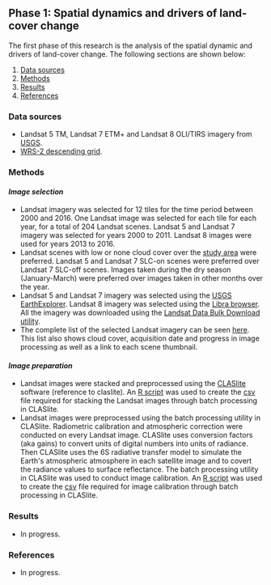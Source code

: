 ## **Phase 1: Spatial dynamics and drivers of land-cover change**

The first phase of this research is the analysis of the spatial dynamic and drivers of land-cover change. The following sections are shown below:

1. [Data sources](#data-sources)
2. [Methods](#methods)
3. [Results](#results)
4. [References](#references)

### Data sources 
* Landsat 5 TM, Landsat 7 ETM+ and Landsat 8 OLI/TIRS imagery from [USGS](http://landsat.usgs.gov/index.php).
* [WRS-2 descending grid](http://landsat.usgs.gov/tools_wrs-2_shapefile.php). 

### Methods 

#### *Image selection*
* Landsat imagery was selected for 12 tiles for the time period between 2000 and 2016. One Landsat image was selected for each tile for each year, for a total of 204 Landsat scenes. Landsat 5 and Landsat 7 imagery was selected for years 2000 to 2011. Landsat 8 images were used for years 2013 to 2016.
* Landsat scenes with low or none cloud cover over the [study area](index.html#study-area) were preferred. Landsat 5 and Landsat 7 SLC-on scenes were preferred over Landsat 7 SLC-off scenes. Images taken during the dry season (January-March) were preferred over images taken in other months over the year.
* Landsat 5 and Landsat 7 imagery was selected using the [USGS EarthExplorer](http://earthexplorer.usgs.gov/). Landsat 8 imagery was selected using the [Libra browser](https://libra.developmentseed.org/). All the imagery was downloaded using the [Landsat Data Bulk Download utility](http://earthexplorer.usgs.gov/bulk).
* The complete list of the selected Landsat imagery can be seen <a href="https://docs.google.com/spreadsheets/d/1HMtOeW7eo_KRrg6BND2eItIp7VS1p0e_YWS3_YHaYEM/edit?usp=sharing" target="_blank">here</a>. This list also shows cloud cover, acquisition date and progress in image processing as well as a link to each scene thumbnail.

#### *Image preparation*
* Landsat images were stacked and preprocessed using the [CLASlite](http://claslite.carnegiescience.edu/en/) software (reference to claslite). An [R script](https://github.com/amsantac/cuproject/blob/gh-pages/code/stackLandsatCSV.R) was used to create the [csv](https://github.com/amsantac/cuproject/blob/gh-pages/other/processing/landsat/CLASliteCSVs/stack_2000_2014.csv) file required for stacking the Landsat images through batch processing in CLASlite.
* Landsat images were preprocessed using the batch processing utility in CLASlite. Radiometric calibration and atmospheric correction were conducted on every Landsat image. CLASlite uses conversion factors (aka gains) to convert units of digital numbers into units of radiance. Then CLASlite uses the 6S radiative transfer model to simulate the Earth's atmospheric atmosphere in each satellite image and to covert the radiance values to surface reflectance. The batch processing utility in CLASlite was used to conduct image calibration.  An [R script]() was used to create the [csv]() file required for image calibration through batch processing in CLASlite.    

### Results 
* In progress.

### References 
* In progress.
